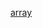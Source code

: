 [array](https://creativecodingart2210fall2019section2.github.io/Purvis_Liza__ART2210_Fall2019//raw/master/Exercises/array/CUPCAKEINDEX.html)

